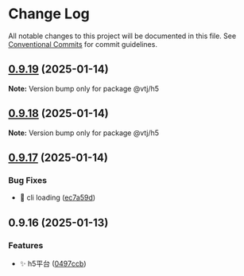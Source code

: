 # Change Log

All notable changes to this project will be documented in this file.
See [Conventional Commits](https://conventionalcommits.org) for commit guidelines.

## [0.9.19](https://gitee.com/newgateway/vtj/compare/@vtj/h5@0.9.18...@vtj/h5@0.9.19) (2025-01-14)

**Note:** Version bump only for package @vtj/h5





## [0.9.18](https://gitee.com/newgateway/vtj/compare/@vtj/h5@0.9.17...@vtj/h5@0.9.18) (2025-01-14)

**Note:** Version bump only for package @vtj/h5





## [0.9.17](https://gitee.com/newgateway/vtj/compare/@vtj/h5@0.9.16...@vtj/h5@0.9.17) (2025-01-14)


### Bug Fixes

* 🐛 cli loading ([ec7a59d](https://gitee.com/newgateway/vtj/commits/ec7a59deaeda7050973a1e4dcb9d102d52e04f50))





## 0.9.16 (2025-01-13)


### Features

* ✨ h5平台 ([0497ccb](https://gitee.com/newgateway/vtj/commits/0497ccbb53f01a537176cae36f69b5d3019fc68e))
